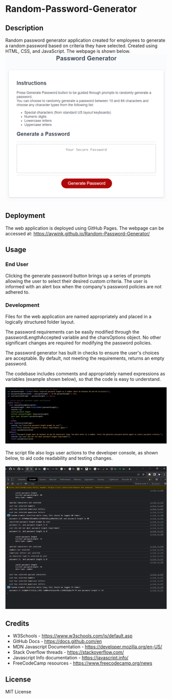 # Random-Password-Generator

## Description
Random password generator application created for employees to generate a random password based on criteria they have selected. Created using HTML, CSS, and JavaScript. The webpage is shown below. <br>
 ![Web Application screenshot](/assets/images/Main_screenshot.png)
## Deployment
The web application is deployed using GitHub Pages. The webpage can be accessed at: https://aywink.github.io/Random-Password-Generator/
## Usage
### End User
Clicking the generate password button brings up a series of prompts allowing the user to select their desired custom criteria. The user is informed with an alert box when the company's password policies are not adhered to.
### Development
Files for the web application are named appropriately and placed in a logically structured folder layout.

The password requirements can be easily modified through the passwordLengthAccepted variable and the charsOptions object. No other significant changes are required for modifying the password policies.

The password generator has built in checks to ensure the user's choices are acceptable. By default, not meeting the requirements, returns an empty password.

The codebase includes comments and appropriately named expressions as variables (example shown below), so that the code is easy to understand.
<br> <br>
 ![Code Example screenshot](/assets/images/code_screenshot.png)
 <br> <br>
 The script file also logs user actions to the developer console, as shown below, to aid code readability and testing changes.
 <br> <br>
  ![Web Application screenshot](/assets/images/devConsole_screenshot.png)
## Credits
- W3Schools - https://www.w3schools.com/js/default.asp
- GitHub Docs - https://docs.github.com/en
- MDN Javascript Documentation - https://developer.mozilla.org/en-US/
- Stack Overflow threads - https://stackoverflow.com/
- Javascript Info documentation - https://javascript.info/
- FreeCodeCamp resources - https://www.freecodecamp.org/news

## License
MIT License

